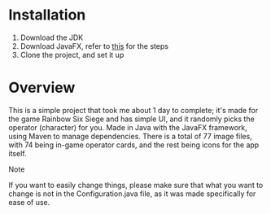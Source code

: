 # Installation

1. Download the JDK
2. Download JavaFX, refer to [this](https://openjfx.io/openjfx-docs/) for the steps
3. Clone the project, and set it up

# Overview

This is a simple project that took me about 1 day to complete; it's made for the game Rainbow Six Siege and has simple UI, and it randomly picks the operator (character) for you.
Made in Java with the JavaFX framework, using Maven to manage dependencies. There is a total of 77 image files, with 74 being in-game operator cards, and the rest being icons for the app itself.

> [!NOTE]
> If you want to easily change things, please make sure that what you want to change is not in the Configuration.java file, as it was made specifically for ease of use.
